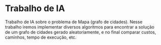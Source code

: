 # Trabalho de IA
Trabalho de IA sobre o problema de Mapa (grafo de cidades). Nesse trabalho iremos implementar diversos algoritmos para encontrar a solução de um grafo de cidades gerado aleatoriamente, e no final comparar custos, caminhos, tempo de execução, etc.
